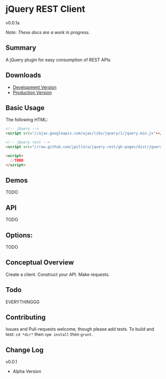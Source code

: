 jQuery REST Client
=====
v0.0.1a

*Note: These docs are a work in progress.*

Summary
---
A jQuery plugin for easy consumption of REST APIs

Downloads
---

* [Development Version](http://raw.github.com/jpillora/jquery.rest/gh-pages/dist/jquery.rest.js)
* [Production Version](http://raw.github.com/jpillora/jquery.rest/gh-pages/dist/jquery.rest.min.js)

Basic Usage
---

The following HTML:

``` html
<!-- jQuery -->
<script src="//ajax.googleapis.com/ajax/libs/jquery/1/jquery.min.js"></script>

<!-- jQuery rest -->
<script src="//raw.github.com/jpillora/jquery.rest/gh-pages/dist/jquery.rest.min.js"></script>

<script>
  //TODO
</script>
```

Demos
---
TODO

API
---
TODO

Options:
---
TODO

Conceptual Overview
---
Create a client.
Construct your API.
Make requests.

Todo
---
EVERYTHINGGG

Contributing
---
Issues and Pull-requests welcome, though please add tests. To build and test: `cd *dir*` then `npm install` then `grunt`.

Change Log
---

v0.0.1

* Alpha Version
